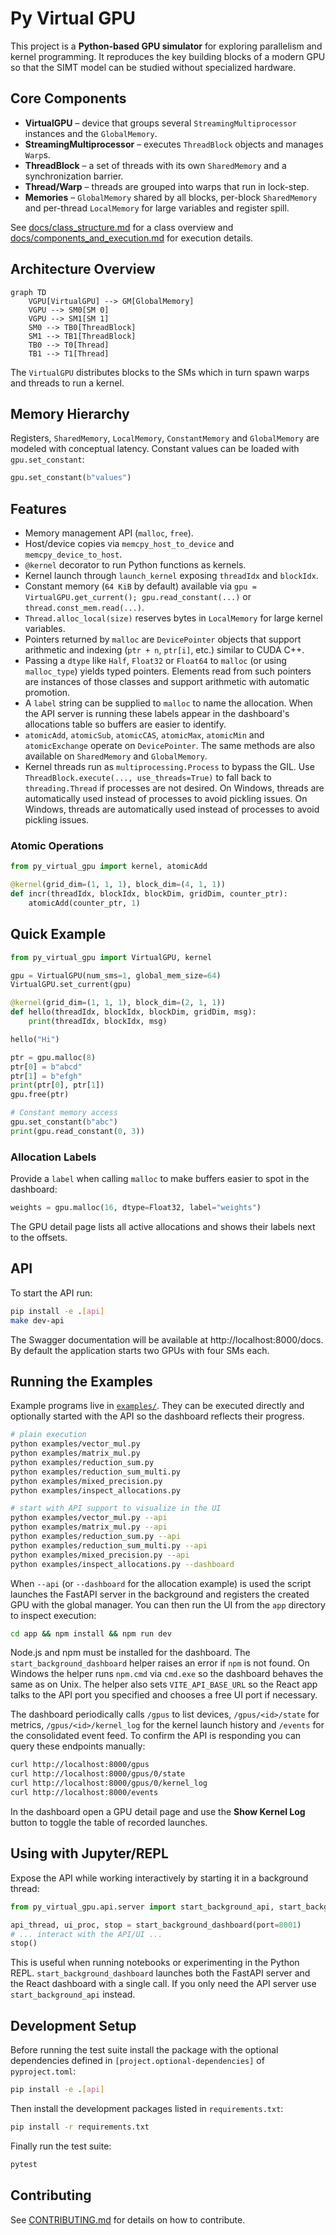 # Py Virtual GPU

This project is a **Python-based GPU simulator** for exploring parallelism and kernel programming. It reproduces the key building blocks of a modern GPU so that the SIMT model can be studied without specialized hardware.

## Core Components

- **VirtualGPU** – device that groups several `StreamingMultiprocessor` instances and the `GlobalMemory`.
- **StreamingMultiprocessor** – executes `ThreadBlock` objects and manages `Warp`s.
- **ThreadBlock** – a set of threads with its own `SharedMemory` and a synchronization barrier.
- **Thread/Warp** – threads are grouped into warps that run in lock-step.
- **Memories** – `GlobalMemory` shared by all blocks, per-block `SharedMemory` and per-thread `LocalMemory` for large variables and register spill.

See [docs/class_structure.md](docs/class_structure.md) for a class overview and [docs/components_and_execution.md](docs/components_and_execution.md) for execution details.

## Architecture Overview

```mermaid
graph TD
    VGPU[VirtualGPU] --> GM[GlobalMemory]
    VGPU --> SM0[SM 0]
    VGPU --> SM1[SM 1]
    SM0 --> TB0[ThreadBlock]
    SM1 --> TB1[ThreadBlock]
    TB0 --> T0[Thread]
    TB1 --> T1[Thread]
```

The `VirtualGPU` distributes blocks to the SMs which in turn spawn warps and threads to run a kernel.

## Memory Hierarchy

Registers, `SharedMemory`, `LocalMemory`, `ConstantMemory` and `GlobalMemory` are modeled with conceptual latency. Constant values can be loaded with `gpu.set_constant`:

```python
gpu.set_constant(b"values")
```

## Features

- Memory management API (`malloc`, `free`).
- Host/device copies via `memcpy_host_to_device` and `memcpy_device_to_host`.
- `@kernel` decorator to run Python functions as kernels.
- Kernel launch through `launch_kernel` exposing `threadIdx` and `blockIdx`.
- Constant memory (`64 KiB` by default) available via `gpu = VirtualGPU.get_current(); gpu.read_constant(...)` or `thread.const_mem.read(...)`.
- `Thread.alloc_local(size)` reserves bytes in `LocalMemory` for large kernel variables.
- Pointers returned by `malloc` are `DevicePointer` objects that support arithmetic and indexing (`ptr + n`, `ptr[i]`, etc.) similar to CUDA C++.
- Passing a `dtype` like `Half`, `Float32` or `Float64` to `malloc` (or using `malloc_type`) yields typed pointers. Elements read from such pointers are instances of those classes and support arithmetic with automatic promotion.
- A `label` string can be supplied to `malloc` to name the allocation. When the API server is running these labels appear in the dashboard's allocations table so buffers are easier to identify.
- `atomicAdd`, `atomicSub`, `atomicCAS`, `atomicMax`, `atomicMin` and `atomicExchange` operate on `DevicePointer`. The same methods are also available on `SharedMemory` and `GlobalMemory`.
- Kernel threads run as ``multiprocessing.Process`` to bypass the GIL. Use ``ThreadBlock.execute(..., use_threads=True)`` to fall back to ``threading.Thread`` if processes are not desired. On Windows, threads are automatically used instead of processes to avoid pickling issues. On Windows, threads are automatically used instead of processes to avoid pickling issues.

### Atomic Operations

```python
from py_virtual_gpu import kernel, atomicAdd

@kernel(grid_dim=(1, 1, 1), block_dim=(4, 1, 1))
def incr(threadIdx, blockIdx, blockDim, gridDim, counter_ptr):
    atomicAdd(counter_ptr, 1)
```

## Quick Example

```python
from py_virtual_gpu import VirtualGPU, kernel

gpu = VirtualGPU(num_sms=1, global_mem_size=64)
VirtualGPU.set_current(gpu)

@kernel(grid_dim=(1, 1, 1), block_dim=(2, 1, 1))
def hello(threadIdx, blockIdx, blockDim, gridDim, msg):
    print(threadIdx, blockIdx, msg)

hello("Hi")

ptr = gpu.malloc(8)
ptr[0] = b"abcd"
ptr[1] = b"efgh"
print(ptr[0], ptr[1])
gpu.free(ptr)

# Constant memory access
gpu.set_constant(b"abc")
print(gpu.read_constant(0, 3))
```

### Allocation Labels

Provide a `label` when calling `malloc` to make buffers easier to spot in the dashboard:

```python
weights = gpu.malloc(16, dtype=Float32, label="weights")
```

The GPU detail page lists all active allocations and shows their labels next to the offsets.

## API

To start the API run:

```bash
pip install -e .[api]
make dev-api
```

The Swagger documentation will be available at http://localhost:8000/docs. By default the application starts two GPUs with four SMs each.

## Running the Examples

Example programs live in [`examples/`](examples). They can be executed directly and optionally started with the API so the dashboard reflects their progress.

```bash
# plain execution
python examples/vector_mul.py
python examples/matrix_mul.py
python examples/reduction_sum.py
python examples/reduction_sum_multi.py
python examples/mixed_precision.py
python examples/inspect_allocations.py

# start with API support to visualize in the UI
python examples/vector_mul.py --api
python examples/matrix_mul.py --api
python examples/reduction_sum.py --api
python examples/reduction_sum_multi.py --api
python examples/mixed_precision.py --api
python examples/inspect_allocations.py --dashboard
```

When ``--api`` (or ``--dashboard`` for the allocation example) is used the script launches the FastAPI server in the background and registers the created GPU with the global manager. You can then run the UI from the `app` directory to inspect execution:

```bash
cd app && npm install && npm run dev
```
Node.js and npm must be installed for the dashboard. The ``start_background_dashboard`` helper raises an error if ``npm`` is not found. On Windows the helper runs ``npm.cmd`` via ``cmd.exe`` so the dashboard behaves the same as on Unix. The helper also sets ``VITE_API_BASE_URL`` so the React app talks to the API port you specified and chooses a free UI port if necessary.

The dashboard periodically calls `/gpus` to list devices, `/gpus/<id>/state` for metrics, `/gpus/<id>/kernel_log` for the kernel launch history and `/events` for the consolidated event feed. To confirm the API is responding you can query these endpoints manually:

```bash
curl http://localhost:8000/gpus
curl http://localhost:8000/gpus/0/state
curl http://localhost:8000/gpus/0/kernel_log
curl http://localhost:8000/events
```

In the dashboard open a GPU detail page and use the **Show Kernel Log** button to toggle the table of recorded launches.

## Using with Jupyter/REPL

Expose the API while working interactively by starting it in a background thread:

```python
from py_virtual_gpu.api.server import start_background_api, start_background_dashboard

api_thread, ui_proc, stop = start_background_dashboard(port=8001)
# ... interact with the API/UI ...
stop()
```
This is useful when running notebooks or experimenting in the Python REPL. ``start_background_dashboard`` launches both the FastAPI server and the React dashboard with a single call. If you only need the API server use ``start_background_api`` instead.

## Development Setup

Before running the test suite install the package with the optional dependencies defined in `[project.optional-dependencies]` of `pyproject.toml`:

```bash
pip install -e .[api]
```

Then install the development packages listed in `requirements.txt`:

```bash
pip install -r requirements.txt
```

Finally run the test suite:

```bash
pytest
```

## Contributing

See [CONTRIBUTING.md](CONTRIBUTING.md) for details on how to contribute.
